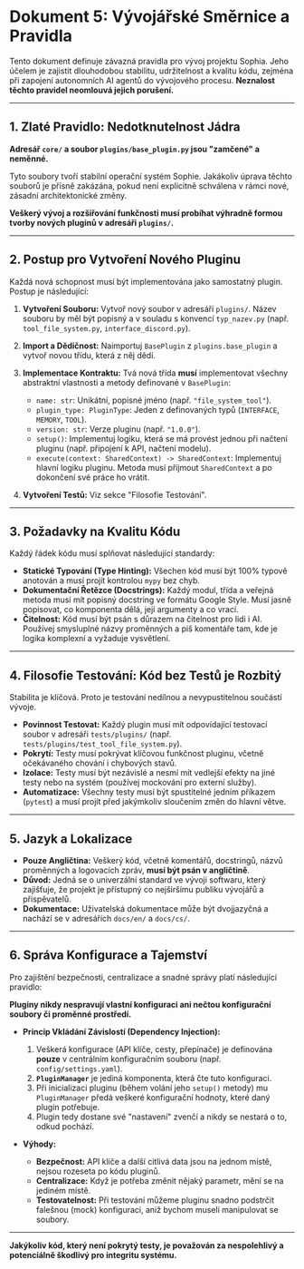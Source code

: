 # Dokument 5: Vývojářské Směrnice a Pravidla

Tento dokument definuje závazná pravidla pro vývoj projektu Sophia. Jeho účelem je zajistit dlouhodobou stabilitu, udržitelnost a kvalitu kódu, zejména při zapojení autonomních AI agentů do vývojového procesu. **Neznalost těchto pravidel neomlouvá jejich porušení.**

---

## 1. Zlaté Pravidlo: Nedotknutelnost Jádra

**Adresář `core/` a soubor `plugins/base_plugin.py` jsou "zamčené" a neměnné.**

Tyto soubory tvoří stabilní operační systém Sophie. Jakákoliv úprava těchto souborů je přísně zakázána, pokud není explicitně schválena v rámci nové, zásadní architektonické změny.

**Veškerý vývoj a rozšiřování funkčnosti musí probíhat výhradně formou tvorby nových pluginů v adresáři `plugins/`.**

---

## 2. Postup pro Vytvoření Nového Pluginu

Každá nová schopnost musí být implementována jako samostatný plugin. Postup je následující:

1.  **Vytvoření Souboru:** Vytvoř nový soubor v adresáři `plugins/`. Název souboru by měl být popisný a v souladu s konvencí `typ_nazev.py` (např. `tool_file_system.py`, `interface_discord.py`).

2.  **Import a Dědičnost:** Naimportuj `BasePlugin` z `plugins.base_plugin` a vytvoř novou třídu, která z něj dědí.

3.  **Implementace Kontraktu:** Tvá nová třída **musí** implementovat všechny abstraktní vlastnosti a metody definované v `BasePlugin`:
    *   `name: str`: Unikátní, popisné jméno (např. `"file_system_tool"`).
    *   `plugin_type: PluginType`: Jeden z definovaných typů (`INTERFACE`, `MEMORY`, `TOOL`).
    *   `version: str`: Verze pluginu (např. `"1.0.0"`).
    *   `setup()`: Implementuj logiku, která se má provést jednou při načtení pluginu (např. připojení k API, načtení modelu).
    *   `execute(context: SharedContext) -> SharedContext`: Implementuj hlavní logiku pluginu. Metoda musí přijmout `SharedContext` a po dokončení své práce ho vrátit.

4.  **Vytvoření Testů:** Viz sekce "Filosofie Testování".

---

## 3. Požadavky na Kvalitu Kódu

Každý řádek kódu musí splňovat následující standardy:

*   **Statické Typování (Type Hinting):** Všechen kód musí být 100% typově anotován a musí projít kontrolou `mypy` bez chyb.
*   **Dokumentační Řetězce (Docstrings):** Každý modul, třída a veřejná metoda musí mít popisný docstring ve formátu Google Style. Musí jasně popisovat, co komponenta dělá, její argumenty a co vrací.
*   **Čitelnost:** Kód musí být psán s důrazem na čitelnost pro lidi i AI. Používej smysluplné názvy proměnných a piš komentáře tam, kde je logika komplexní a vyžaduje vysvětlení.

---

## 4. Filosofie Testování: Kód bez Testů je Rozbitý

Stabilita je klíčová. Proto je testování nedílnou a nevypustitelnou součástí vývoje.

*   **Povinnost Testovat:** Každý plugin musí mít odpovídající testovací soubor v adresáři `tests/plugins/` (např. `tests/plugins/test_tool_file_system.py`).
*   **Pokrytí:** Testy musí pokrývat klíčovou funkčnost pluginu, včetně očekávaného chování i chybových stavů.
*   **Izolace:** Testy musí být nezávislé a nesmí mít vedlejší efekty na jiné testy nebo na systém (používej mockování pro externí služby).
*   **Automatizace:** Všechny testy musí být spustitelné jedním příkazem (`pytest`) a musí projít před jakýmkoliv sloučením změn do hlavní větve.

---

## 5. Jazyk a Lokalizace
*   **Pouze Angličtina:** Veškerý kód, včetně komentářů, docstringů, názvů proměnných a logovacích zpráv, **musí být psán v angličtině**.
*   **Důvod:** Jedná se o univerzální standard ve vývoji softwaru, který zajišťuje, že projekt je přístupný co nejširšímu publiku vývojářů a přispěvatelů.
*   **Dokumentace:** Uživatelská dokumentace může být dvojjazyčná a nachází se v adresářích `docs/en/` a `docs/cs/`.

---

## 6. Správa Konfigurace a Tajemství

Pro zajištění bezpečnosti, centralizace a snadné správy platí následující pravidlo:

**Pluginy nikdy nespravují vlastní konfiguraci ani nečtou konfigurační soubory či proměnné prostředí.**

* **Princip Vkládání Závislostí (Dependency Injection):**
    1.  Veškerá konfigurace (API klíče, cesty, přepínače) je definována **pouze** v centrálním konfiguračním souboru (např. `config/settings.yaml`).
    2.  **`PluginManager`** je jediná komponenta, která čte tuto konfiguraci.
    3.  Při inicializaci pluginu (během volání jeho `setup()` metody) mu `PluginManager` předá veškeré konfigurační hodnoty, které daný plugin potřebuje.
    4.  Plugin tedy dostane své "nastavení" zvenčí a nikdy se nestará o to, odkud pochází.

* **Výhody:**
    * **Bezpečnost:** API klíče a další citlivá data jsou na jednom místě, nejsou rozeseta po kódu pluginů.
    * **Centralizace:** Když je potřeba změnit nějaký parametr, mění se na jediném místě.
    * **Testovatelnost:** Při testování můžeme pluginu snadno podstrčit falešnou (mock) konfiguraci, aniž bychom museli manipulovat se soubory.

---

**Jakýkoliv kód, který není pokrytý testy, je považován za nespolehlivý a potenciálně škodlivý pro integritu systému.**